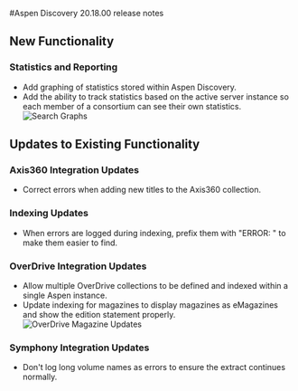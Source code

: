 #Aspen Discovery 20.18.00 release notes
## New Functionality
### Statistics and Reporting
- Add graphing of statistics stored within Aspen Discovery.
- Add the ability to track statistics based on the active server instance so each member of a consortium can see their own statistics.
  ![Search Graphs](/release_notes/images/20_18_00_search_graphs.png)  

## Updates to Existing Functionality
### Axis360 Integration Updates
- Correct errors when adding new titles to the Axis360 collection. 

### Indexing Updates
- When errors are logged during indexing, prefix them with "ERROR: " to make them easier to find. 

### OverDrive Integration Updates
- Allow multiple OverDrive collections to be defined and indexed within a single Aspen instance.
- Update indexing for magazines to display magazines as eMagazines and show the edition statement properly.
  ![OverDrive Magazine Updates](/release_notes/images/20_18_00_OverDrive_Magazine_updates.png)

### Symphony Integration Updates
- Don't log long volume names as errors to ensure the extract continues normally. 